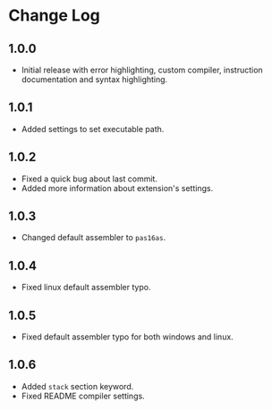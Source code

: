 # Change Log

## 1.0.0
- Initial release with error highlighting, custom compiler, instruction documentation and syntax highlighting.

## 1.0.1
- Added settings to set executable path.

## 1.0.2
- Fixed a quick bug about last commit.
- Added more information about extension's settings.

## 1.0.3
- Changed default assembler to `pas16as`.

## 1.0.4
- Fixed linux default assembler typo.

## 1.0.5
- Fixed default assembler typo for both windows and linux.

## 1.0.6
- Added `stack` section keyword.
- Fixed README compiler settings.